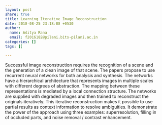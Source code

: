 ```yaml
---
layout: post
share: true
title: Learning Iterative Image Reconstruction
date: 2018-08-25 23:18:08 +0530
author:
  name: Aditya Rana
  email: f2016182@pilani.bits-pilani.ac.in
categories: []
tags: []

---
```

Successful image reconstruction requires the recognition of a scene and the generation of a clean image of that scene. The papers propose to use recurrent neural networks for both analysis and synthesis. The networks have a hierarchical architecture that represents images in multiple scales with different degrees of abstraction. The mapping between these representations is mediated by a local connection structure.  The networks are supplied with degraded images and then trained to reconstruct the originals iteratively. This iterative reconstruction makes it possible to use partial results as context information to resolve ambiguities. It demonstrate the power of the approach using three examples: superresolution, filling in of occluded parts, and noise removal / contrast enhancement.  